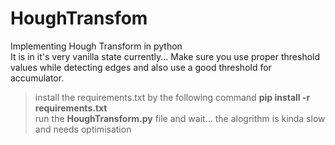 # HoughTransfom
 Implementing Hough Transform in python  
 It is in it's very vanilla state currently...
 Make sure you use proper threshold values while detecting edges and also use a good threshold for accumulator.
 > install the requirements.txt by the following command
 **pip install -r requirements.txt**  
 > run the **HoughTransform.py** file and wait... the alogrithm is kinda slow and needs optimisation
